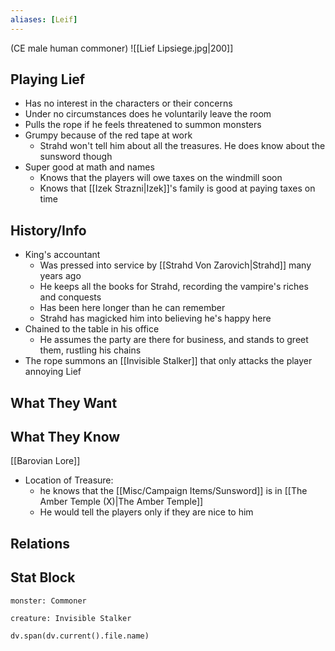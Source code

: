 ```yaml
---
aliases: [Leif]
---
```

(CE male human commoner)
![[Lief Lipsiege.jpg|200]]
## Playing Lief
- Has no interest in the characters or their concerns
- Under no circumstances does he voluntarily leave the room
- Pulls the rope if he feels threatened to summon monsters
- Grumpy because of the red tape at work
	- Strahd won't tell him about all the treasures. He does know about the sunsword though
- Super good at math and names
	- Knows that the players will owe taxes on the windmill soon
	- Knows that [[Izek Strazni|Izek]]'s family is good at paying taxes on time

## History/Info
- King's accountant
	- Was pressed into service by [[Strahd Von Zarovich|Strahd]] many years ago
	- He keeps all the books for Strahd, recording the vampire's riches and conquests
	- Has been here longer than he can remember
	- Strahd has magicked him into believing he's happy here
- Chained to the table in his office
	- He assumes the party are there for business, and stands to greet them, rustling his chains
- The rope summons an [[Invisible Stalker]] that only attacks the player annoying Lief

## What They Want

## What They Know
[[Barovian Lore]]
- Location of Treasure:
	- he knows that the [[Misc/Campaign Items/Sunsword]] is in [[The Amber Temple (X)|The Amber Temple]]
	- He would tell the players only if they are nice to him

## Relations

## Stat Block

```statblock
monster: Commoner
```

```statblock
creature: Invisible Stalker
```

```dataviewjs
dv.span(dv.current().file.name)
```
